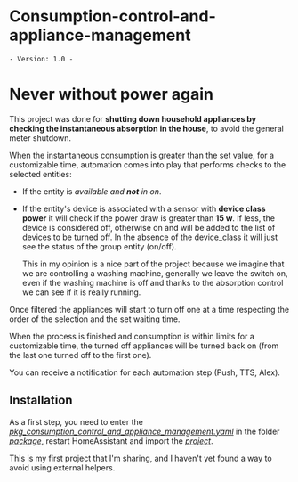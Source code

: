 # Consumption-control-and-appliance-management

`- Version: 1.0 -` </h1>
# Never without power again
This project was done for **shutting down household appliances by checking the instantaneous absorption in the house**, to avoid the general meter shutdown.

When the instantaneous consumption is greater than the set value, for a customizable time, automation comes into play that performs checks to the selected entities:
- If the entity is *available and **not** in on*.  
- If the entity's device is associated with a sensor with **device class power** it will check if the power draw is greater than **15 w**. If less, the device is considered off, otherwise on and will be added to the list of devices to be turned off.  In the absence of the device_class it will just see the status of the group entity (on/off).

	This in my opinion is a nice part of the project because we imagine that we are controlling a washing machine, generally we leave the switch on, even if the washing machine is off and thanks to the absorption control we can see if it is really running. 

Once filtered the appliances will start to turn off one at a time respecting the order of the selection and the set waiting time.
 
 When the process is finished and consumption is within limits for a customizable time, the turned off appliances will be turned back on (from the last one turned off to the first one).  


You can receive a notification for each automation step (Push, TTS, Alex).  
  
## Installation
As a first step, you need to enter the <i>[pkg_consumption_control_and_appliance_management.yaml](https://github.com/marco-hacs/Consumption-control-and-appliance-management/blob/main/pkg_consumption_control_and_appliance_management.yaml)</i> in the folder <i>[package](https://www.home-assistant.io/docs/configuration/packages/)</i>, restart HomeAssistant and import the <i>[project](https://github.com/marco-hacs/Consumption-control-and-appliance-management/blob/main/consumption_control_and_appliance_management.yaml)</i>.  

  
This is my first project that I'm sharing, and I haven't yet found a way to avoid using external helpers.


